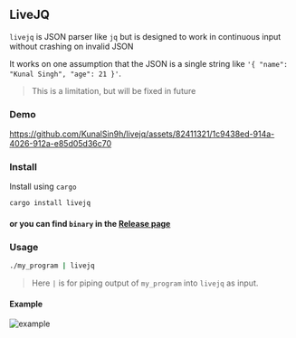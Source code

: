## LiveJQ

`livejq` is JSON parser like `jq` but is designed to work in continuous input without crashing on invalid JSON

It works on one assumption that the JSON is a single string like `'{ "name": "Kunal Singh", "age": 21 }'`.

> This is a limitation, but will be fixed in future

### Demo

https://github.com/KunalSin9h/livejq/assets/82411321/1c9438ed-914a-4026-912a-e85d05d36c70

### Install

Install using `cargo`
```bash
cargo install livejq
```

#### or you can find `binary` in the [Release page](https://github.com/KunalSin9h/livejq/releases/latest)


### Usage

```bash
./my_program | livejq
```

> Here `|` is for piping output of `my_program` into `livejq` as input.

#### Example

![example](https://tiddi.kunalsin9h.com/TT4WzX-)
